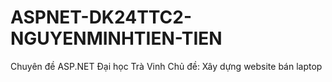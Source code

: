 # ASPNET-DK24TTC2-NGUYENMINHTIEN-TIEN
Chuyên đề ASP.NET Đại học Trà Vinh
Chủ đề: Xây dựng website bán laptop
